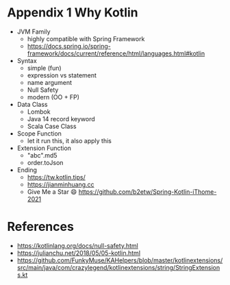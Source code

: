 # Appendix 1 Why Kotlin
* JVM Family
  * highly compatible with Spring Framework
  * https://docs.spring.io/spring-framework/docs/current/reference/html/languages.html#kotlin
* Syntax
  * simple (fun)
  * expression vs statement
  * name argument
  * Null Safety
  * modern (OO + FP)
* Data Class
  * Lombok
  * Java 14 record keyword
  * Scala Case Class
* Scope Function
  * let it run this, it also apply this
* Extension Function
  * "abc".md5
  * order.toJson
* Ending
  * https://tw.kotlin.tips/
  * https://jianminhuang.cc
  * Give Me a Star 😄 https://github.com/b2etw/Spring-Kotlin-iThome-2021

# References
* https://kotlinlang.org/docs/null-safety.html
* https://julianchu.net/2018/05/05-kotlin.html
* https://github.com/FunkyMuse/KAHelpers/blob/master/kotlinextensions/src/main/java/com/crazylegend/kotlinextensions/string/StringExtensions.kt
